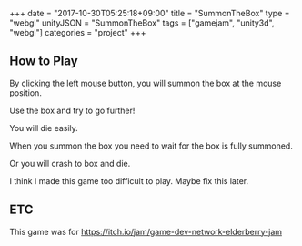 +++
date = "2017-10-30T05:25:18+09:00"
title = "SummonTheBox"
type = "webgl"
unityJSON = "SummonTheBox"
tags = ["gamejam", "unity3d", "webgl"]
categories = "project"
+++

## How to Play

By clicking the left mouse button, you will summon the box at the mouse position.

Use the box and try to go further!

You will die easily.

When you summon the box you need to wait for the box is fully summoned.

Or you will crash to box and die.

I think I made this game too difficult to play. Maybe fix this later.

## ETC

This game was for https://itch.io/jam/game-dev-network-elderberry-jam